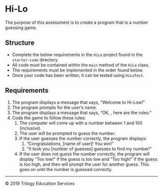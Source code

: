 # Hi-Lo
The purpose of this assessment is to create a program that is a number guessing game.

## Structure

- Complete the below requirements in the `HiLo` project found in the `starter-code` directory.
- All code must be contained within the `main` method of the `HiLo` class.
- The requirements must be implemented in the order found below.
- Once your code has been written, it can be tested using `HiLoTest`. 

## Requirements

1.	The program displays a message that says, “Welcome to Hi-Low!”
1.	The program prompts for the user’s name.
1.	The program displays a message that says, “OK, <name of user>, here are the rules:”
1.	Code the game to follow these rules:
    1.	The computer will come up with a number between 1 and 100 (inclusive).
    1.	The user will be prompted to guess the number.
    1.	If the user guesses the number correctly, the program displays:
        1.	“Congratulations, [name of user]! You win!”
        1. "It took you [number of guesses] guesses to find my number!"
    1. If the user does not guess the number correctly, the program will display “Too low!” if the guess is too low and “Too high!” if the guess is too high, and then will prompt the user for another guess.  This goes on until the number is guessed correctly.

---
© 2019 Trilogy Education Services



